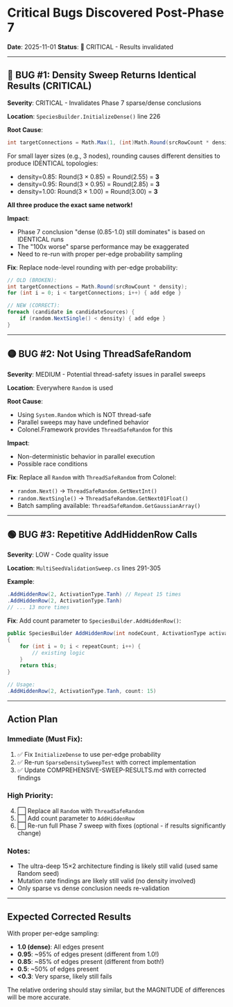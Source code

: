 # Critical Bugs Discovered Post-Phase 7

**Date**: 2025-11-01
**Status**: 🔴 CRITICAL - Results invalidated

---

## 🔴 BUG #1: Density Sweep Returns Identical Results (CRITICAL)

**Severity**: CRITICAL - Invalidates Phase 7 sparse/dense conclusions

**Location**: `SpeciesBuilder.InitializeDense()` line 226

**Root Cause**:
```csharp
int targetConnections = Math.Max(1, (int)Math.Round(srcRowCount * density));
```

For small layer sizes (e.g., 3 nodes), rounding causes different densities to produce IDENTICAL topologies:
- density=0.85: Round(3 × 0.85) = Round(2.55) = **3**
- density=0.95: Round(3 × 0.95) = Round(2.85) = **3**
- density=1.00: Round(3 × 1.00) = Round(3.00) = **3**

**All three produce the exact same network!**

**Impact**:
- Phase 7 conclusion "dense (0.85-1.0) still dominates" is based on IDENTICAL runs
- The "100x worse" sparse performance may be exaggerated
- Need to re-run with proper per-edge probability sampling

**Fix**:
Replace node-level rounding with per-edge probability:
```csharp
// OLD (BROKEN):
int targetConnections = Math.Round(srcRowCount * density);
for (int i = 0; i < targetConnections; i++) { add edge }

// NEW (CORRECT):
foreach (candidate in candidateSources) {
    if (random.NextSingle() < density) { add edge }
}
```

---

## 🟡 BUG #2: Not Using ThreadSafeRandom

**Severity**: MEDIUM - Potential thread-safety issues in parallel sweeps

**Location**: Everywhere `Random` is used

**Root Cause**:
- Using `System.Random` which is NOT thread-safe
- Parallel sweeps may have undefined behavior
- Colonel.Framework provides `ThreadSafeRandom` for this

**Impact**:
- Non-deterministic behavior in parallel execution
- Possible race conditions

**Fix**:
Replace all `Random` with `ThreadSafeRandom` from Colonel:
- `random.Next()` → `ThreadSafeRandom.GetNextInt()`
- `random.NextSingle()` → `ThreadSafeRandom.GetNext01Float()`
- Batch sampling available: `ThreadSafeRandom.GetGaussianArray()`

---

## 🟢 BUG #3: Repetitive AddHiddenRow Calls

**Severity**: LOW - Code quality issue

**Location**: `MultiSeedValidationSweep.cs` lines 291-305

**Example**:
```csharp
.AddHiddenRow(2, ActivationType.Tanh) // Repeat 15 times
.AddHiddenRow(2, ActivationType.Tanh)
// ... 13 more times
```

**Fix**:
Add count parameter to `SpeciesBuilder.AddHiddenRow()`:
```csharp
public SpeciesBuilder AddHiddenRow(int nodeCount, ActivationType activation, int repeatCount = 1)
{
    for (int i = 0; i < repeatCount; i++) {
        // existing logic
    }
    return this;
}

// Usage:
.AddHiddenRow(2, ActivationType.Tanh, count: 15)
```

---

## Action Plan

### Immediate (Must Fix):
1. ✅ Fix `InitializeDense` to use per-edge probability
2. ✅ Re-run `SparseDensitySweepTest` with correct implementation
3. ✅ Update COMPREHENSIVE-SWEEP-RESULTS.md with corrected findings

### High Priority:
4. ⬜ Replace all `Random` with `ThreadSafeRandom`
5. ⬜ Add count parameter to `AddHiddenRow`
6. ⬜ Re-run full Phase 7 sweep with fixes (optional - if results significantly change)

### Notes:
- The ultra-deep 15×2 architecture finding is likely still valid (used same Random seed)
- Mutation rate findings are likely still valid (no density involved)
- Only sparse vs dense conclusion needs re-validation

---

## Expected Corrected Results

With proper per-edge sampling:
- **1.0 (dense)**: All edges present
- **0.95**: ~95% of edges present (different from 1.0!)
- **0.85**: ~85% of edges present (different from both!)
- **0.5**: ~50% of edges present
- **<0.3**: Very sparse, likely still fails

The relative ordering should stay similar, but the MAGNITUDE of differences will be more accurate.
